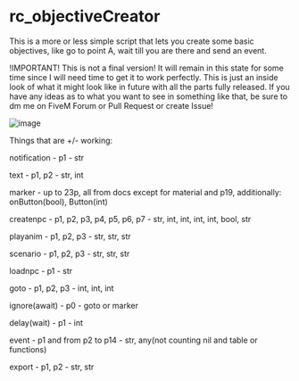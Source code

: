 # rc_objectiveCreator

This is a more or less simple script that lets you create some basic objectives, like go to point A, wait till you are there and send an event.

!IMPORTANT!
This is not a final version! It will remain in this state for some time since I will need time to get it to work perfectly. This is just an inside look of what it might look like in future with all the parts fully released. If you have any ideas as to what you want to see in something like that, be sure to dm me on FiveM Forum or Pull Request or create Issue!

![image](https://user-images.githubusercontent.com/65498427/166116814-f8023a9e-7839-41ff-98a2-eb0dc87ab485.png)

Things that are +/- working:

notification - p1 - str

text - p1, p2 - str, int

marker - up to 23p, all from docs except for material and p19, additionally: onButton(bool), Button(int)

createnpc - p1, p2, p3, p4, p5, p6, p7 - str, int, int, int, int, bool, str

playanim - p1, p2, p3 - str, str, str

scenario - p1, p2, p3 - str, str, str

loadnpc - p1 - str

goto - p1, p2, p3 - int, int, int

ignore(await) - p0 - goto or marker

delay(wait) - p1 - int

event - p1 and from p2 to p14 - str, any(not counting nil and table or functions)

export - p1, p2 - str, str
